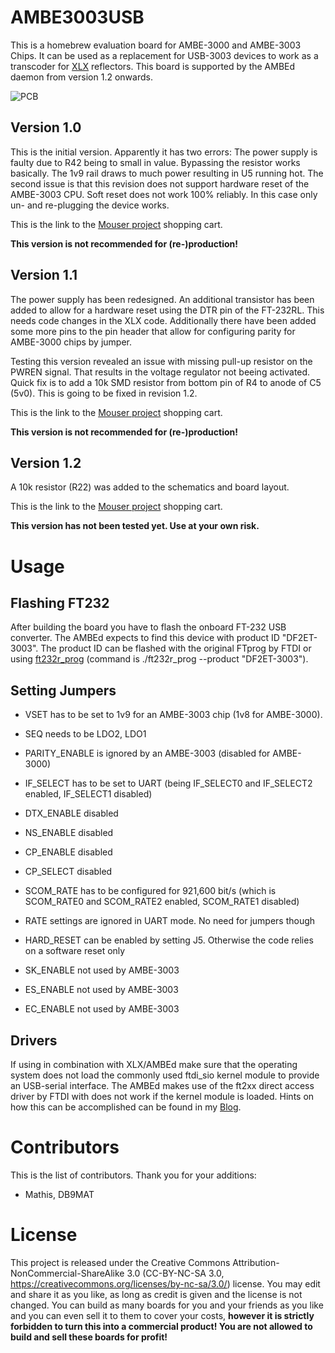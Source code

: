 # AMBE3003USB

This is a homebrew evaluation board for AMBE-3000 and AMBE-3003 Chips. It can be used as a replacement for USB-3003 devices to work as a transcoder for [XLX](https://github.com/LX3JL/xlxd) reflectors. This board is supported by the AMBEd daemon from version 1.2 onwards.

![PCB](https://github.com/phl0/AMBE3003USB/blob/master/AMBE3003USB.png)

## Version 1.0

This is the initial version. Apparently it has two errors: The power supply is faulty due to R42 being to small in value. Bypassing the resistor works basically. The 1v9 rail draws to much power resulting in U5 running hot. 
The second issue is that this revision does not support hardware reset of the AMBE-3003 CPU. Soft reset does not work 100% reliably. In this case only un- and re-plugging the device works.

This is the link to the [Mouser project](https://www.mouser.com/ProjectManager/ProjectDetail.aspx?AccessID=42f49e97ec) shopping cart.

**This version is not recommended for (re-)production!**

## Version 1.1

The power supply has been redesigned. An additional transistor has been added to allow for a hardware reset using the DTR pin of the FT-232RL. This needs code changes in the XLX code. Additionally there have been added some more pins to the pin header that allow for configuring parity for AMBE-3000 chips by jumper.

Testing this version revealed an issue with missing pull-up resistor on the PWREN signal. That results in the voltage regulator not beeing activated. Quick fix is to add a 10k SMD resistor from bottom pin of R4 to anode of C5 (5v0). This is going to be fixed in revision 1.2.

This is the link to the [Mouser project](https://www.mouser.com/ProjectManager/ProjectDetail.aspx?AccessID=05fa8acc46) shopping cart.

**This version is not recommended for (re-)production!**

## Version 1.2

A 10k resistor (R22) was added to the schematics and board layout. 

This is the link to the [Mouser project](https://www.mouser.com/ProjectManager/ProjectDetail.aspx?AccessID=9071144aec) shopping cart.

**This version has not been tested yet. Use at your own risk.**

# Usage

## Flashing FT232

After building the board you have to flash the onboard FT-232 USB converter. The AMBEd expects to find this device with product ID "DF2ET-3003". The product ID can be flashed with the original FTprog by FTDI or using [ft232r_prog](http://rtr.ca/ft232r/) (command is ./ft232r_prog --product "DF2ET-3003").

## Setting Jumpers

* VSET has to be set to 1v9 for an AMBE-3003 chip (1v8 for AMBE-3000).
* SEQ needs to be LDO2, LDO1
* PARITY_ENABLE is ignored by an AMBE-3003 (disabled for AMBE-3000)
* IF_SELECT has to be set to UART (being IF_SELECT0 and IF_SELECT2 enabled, IF_SELECT1 disabled)
* DTX_ENABLE disabled
* NS_ENABLE disabled
* CP_ENABLE disabled
* CP_SELECT disabled
* SCOM_RATE has to be configured for 921,600 bit/s (which is SCOM_RATE0 and SCOM_RATE2 enabled, SCOM_RATE1 disabled)
* RATE settings are ignored in UART mode. No need for jumpers though

* HARD_RESET can be enabled by setting J5. Otherwise the code relies on a software reset only

* SK_ENABLE not used by AMBE-3003
* ES_ENABLE not used by AMBE-3003
* EC_ENABLE not used by AMBE-3003

## Drivers

If using in combination with XLX/AMBEd make sure that the operating system does not load the commonly used ftdi_sio kernel module to provide an USB-serial interface. The AMBEd makes use of the ft2xx direct access driver by FTDI with does not work if the kernel module is loaded. Hints on how this can be accomplished can be found in my [Blog](https://www.florian-wolters.de/blog/2017/08/18/excluding-ft-232-from-ftdi-sio-driver/).

# Contributors

This is the list of contributors. Thank you for your additions:

* Mathis, DB9MAT

# License

This project is released under the Creative Commons Attribution-NonCommercial-ShareAlike 3.0 (CC-BY-NC-SA 3.0, https://creativecommons.org/licenses/by-nc-sa/3.0/) license. You may edit and share it as you like, as long as credit is given and the license is not changed. You can build as many boards for you and your friends as you like and you can even sell it to them to cover your costs, **however it is strictly forbidden to turn this into a commercial product! You are not allowed to build and sell these boards for profit!**
